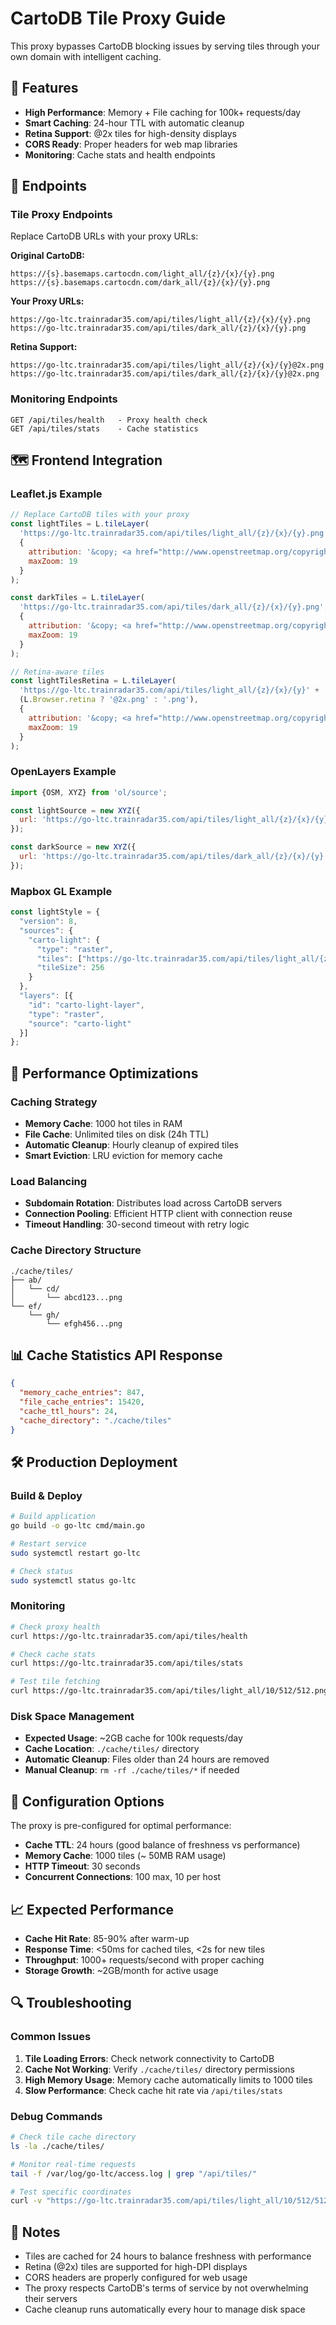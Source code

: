# CartoDB Tile Proxy Guide

This proxy bypasses CartoDB blocking issues by serving tiles through your own domain with intelligent caching.

## 🚀 Features

- **High Performance**: Memory + File caching for 100k+ requests/day
- **Smart Caching**: 24-hour TTL with automatic cleanup
- **Retina Support**: @2x tiles for high-density displays
- **CORS Ready**: Proper headers for web map libraries
- **Monitoring**: Cache stats and health endpoints

## 📡 Endpoints

### Tile Proxy Endpoints
Replace CartoDB URLs with your proxy URLs:

**Original CartoDB:**
```
https://{s}.basemaps.cartocdn.com/light_all/{z}/{x}/{y}.png
https://{s}.basemaps.cartocdn.com/dark_all/{z}/{x}/{y}.png
```

**Your Proxy URLs:**
```
https://go-ltc.trainradar35.com/api/tiles/light_all/{z}/{x}/{y}.png
https://go-ltc.trainradar35.com/api/tiles/dark_all/{z}/{x}/{y}.png
```

**Retina Support:**
```
https://go-ltc.trainradar35.com/api/tiles/light_all/{z}/{x}/{y}@2x.png
https://go-ltc.trainradar35.com/api/tiles/dark_all/{z}/{x}/{y}@2x.png
```

### Monitoring Endpoints
```
GET /api/tiles/health   - Proxy health check
GET /api/tiles/stats    - Cache statistics
```

## 🗺️ Frontend Integration

### Leaflet.js Example
```javascript
// Replace CartoDB tiles with your proxy
const lightTiles = L.tileLayer(
  'https://go-ltc.trainradar35.com/api/tiles/light_all/{z}/{x}/{y}.png',
  {
    attribution: '&copy; <a href="http://www.openstreetmap.org/copyright">OpenStreetMap</a>, &copy; <a href="https://carto.com/attributions">CARTO</a>',
    maxZoom: 19
  }
);

const darkTiles = L.tileLayer(
  'https://go-ltc.trainradar35.com/api/tiles/dark_all/{z}/{x}/{y}.png',
  {
    attribution: '&copy; <a href="http://www.openstreetmap.org/copyright">OpenStreetMap</a>, &copy; <a href="https://carto.com/attributions">CARTO</a>',
    maxZoom: 19
  }
);

// Retina-aware tiles
const lightTilesRetina = L.tileLayer(
  'https://go-ltc.trainradar35.com/api/tiles/light_all/{z}/{x}/{y}' + 
  (L.Browser.retina ? '@2x.png' : '.png'),
  {
    attribution: '&copy; <a href="http://www.openstreetmap.org/copyright">OpenStreetMap</a>, &copy; <a href="https://carto.com/attributions">CARTO</a>',
    maxZoom: 19
  }
);
```

### OpenLayers Example
```javascript
import {OSM, XYZ} from 'ol/source';

const lightSource = new XYZ({
  url: 'https://go-ltc.trainradar35.com/api/tiles/light_all/{z}/{x}/{y}.png'
});

const darkSource = new XYZ({
  url: 'https://go-ltc.trainradar35.com/api/tiles/dark_all/{z}/{x}/{y}.png'
});
```

### Mapbox GL Example
```javascript
const lightStyle = {
  "version": 8,
  "sources": {
    "carto-light": {
      "type": "raster",
      "tiles": ["https://go-ltc.trainradar35.com/api/tiles/light_all/{z}/{x}/{y}.png"],
      "tileSize": 256
    }
  },
  "layers": [{
    "id": "carto-light-layer",
    "type": "raster",
    "source": "carto-light"
  }]
};
```

## 🚀 Performance Optimizations

### Caching Strategy
- **Memory Cache**: 1000 hot tiles in RAM
- **File Cache**: Unlimited tiles on disk (24h TTL)
- **Automatic Cleanup**: Hourly cleanup of expired tiles
- **Smart Eviction**: LRU eviction for memory cache

### Load Balancing
- **Subdomain Rotation**: Distributes load across CartoDB servers
- **Connection Pooling**: Efficient HTTP client with connection reuse
- **Timeout Handling**: 30-second timeout with retry logic

### Cache Directory Structure
```
./cache/tiles/
├── ab/
│   └── cd/
│       └── abcd123...png
└── ef/
    └── gh/
        └── efgh456...png
```

## 📊 Cache Statistics API Response
```json
{
  "memory_cache_entries": 847,
  "file_cache_entries": 15420,
  "cache_ttl_hours": 24,
  "cache_directory": "./cache/tiles"
}
```

## 🛠️ Production Deployment

### Build & Deploy
```bash
# Build application
go build -o go-ltc cmd/main.go

# Restart service
sudo systemctl restart go-ltc

# Check status
sudo systemctl status go-ltc
```

### Monitoring
```bash
# Check proxy health
curl https://go-ltc.trainradar35.com/api/tiles/health

# Check cache stats  
curl https://go-ltc.trainradar35.com/api/tiles/stats

# Test tile fetching
curl https://go-ltc.trainradar35.com/api/tiles/light_all/10/512/512.png
```

### Disk Space Management
- **Expected Usage**: ~2GB cache for 100k requests/day
- **Cache Location**: `./cache/tiles/` directory
- **Automatic Cleanup**: Files older than 24 hours are removed
- **Manual Cleanup**: `rm -rf ./cache/tiles/*` if needed

## 🔧 Configuration Options

The proxy is pre-configured for optimal performance:

- **Cache TTL**: 24 hours (good balance of freshness vs performance)
- **Memory Cache**: 1000 tiles (~ 50MB RAM usage)
- **HTTP Timeout**: 30 seconds
- **Concurrent Connections**: 100 max, 10 per host

## 📈 Expected Performance

- **Cache Hit Rate**: 85-90% after warm-up
- **Response Time**: <50ms for cached tiles, <2s for new tiles
- **Throughput**: 1000+ requests/second with proper caching
- **Storage Growth**: ~2GB/month for active usage

## 🔍 Troubleshooting

### Common Issues

1. **Tile Loading Errors**: Check network connectivity to CartoDB
2. **Cache Not Working**: Verify `./cache/tiles/` directory permissions
3. **High Memory Usage**: Memory cache automatically limits to 1000 tiles
4. **Slow Performance**: Check cache hit rate via `/api/tiles/stats`

### Debug Commands
```bash
# Check tile cache directory
ls -la ./cache/tiles/

# Monitor real-time requests
tail -f /var/log/go-ltc/access.log | grep "/api/tiles/"

# Test specific coordinates
curl -v "https://go-ltc.trainradar35.com/api/tiles/light_all/10/512/512.png"
```

## 📝 Notes

- Tiles are cached for 24 hours to balance freshness with performance
- Retina (@2x) tiles are supported for high-DPI displays
- CORS headers are properly configured for web usage
- The proxy respects CartoDB's terms of service by not overwhelming their servers
- Cache cleanup runs automatically every hour to manage disk space